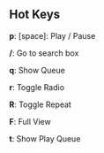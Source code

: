 ## Hot Keys
**p**: [space]: Play / Pause

__/__: Go to search box

__q__: Show Queue

__r__: Toggle Radio

__R__: Toggle Repeat

__F__: Full View

__t__: Show Play Queue